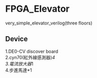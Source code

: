 # FPGA_Elevator
very_simple_elevator_verilog(three floors)  
## Device  
1.DE0-CV discover board  
2.cyn70(紅外線感測器)*4  
3.電流放大器*1  
4.步進馬達*1    
